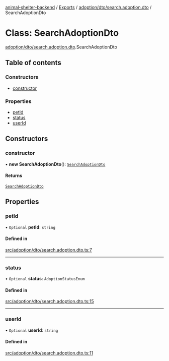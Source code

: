 [animal-shelter-backend](../README.md) / [Exports](../modules.md) / [adoption/dto/search.adoption.dto](../modules/adoption_dto_search_adoption_dto.md) / SearchAdoptionDto

# Class: SearchAdoptionDto

[adoption/dto/search.adoption.dto](../modules/adoption_dto_search_adoption_dto.md).SearchAdoptionDto

## Table of contents

### Constructors

- [constructor](adoption_dto_search_adoption_dto.SearchAdoptionDto.md#constructor)

### Properties

- [petId](adoption_dto_search_adoption_dto.SearchAdoptionDto.md#petid)
- [status](adoption_dto_search_adoption_dto.SearchAdoptionDto.md#status)
- [userId](adoption_dto_search_adoption_dto.SearchAdoptionDto.md#userid)

## Constructors

### constructor

• **new SearchAdoptionDto**(): [`SearchAdoptionDto`](adoption_dto_search_adoption_dto.SearchAdoptionDto.md)

#### Returns

[`SearchAdoptionDto`](adoption_dto_search_adoption_dto.SearchAdoptionDto.md)

## Properties

### petId

• `Optional` **petId**: `string`

#### Defined in

[src/adoption/dto/search.adoption.dto.ts:7](https://github.com/B4LiN7/animal-shelter-backend/blob/433cf0c1c0d87c638e9f68cdba4d5975f6f24447/src/adoption/dto/search.adoption.dto.ts#L7)

___

### status

• `Optional` **status**: `AdoptionStatusEnum`

#### Defined in

[src/adoption/dto/search.adoption.dto.ts:15](https://github.com/B4LiN7/animal-shelter-backend/blob/433cf0c1c0d87c638e9f68cdba4d5975f6f24447/src/adoption/dto/search.adoption.dto.ts#L15)

___

### userId

• `Optional` **userId**: `string`

#### Defined in

[src/adoption/dto/search.adoption.dto.ts:11](https://github.com/B4LiN7/animal-shelter-backend/blob/433cf0c1c0d87c638e9f68cdba4d5975f6f24447/src/adoption/dto/search.adoption.dto.ts#L11)
